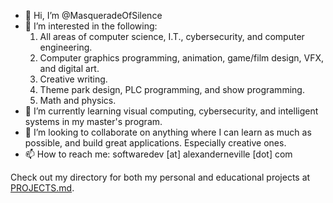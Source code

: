 - 👋 Hi, I’m @MasqueradeOfSilence
- 👀 I’m interested in the following: 
  1. All areas of computer science, I.T., cybersecurity, and computer engineering.  
  2. Computer graphics programming, animation, game/film design, VFX, and digital art. 
  3. Creative writing. 
  4. Theme park design, PLC programming, and show programming. 
  5. Math and physics. 
- 🌱 I’m currently learning visual computing, cybersecurity, and intelligent systems in my master's program. 
- 💞️ I’m looking to collaborate on anything where I can learn as much as possible, and build great applications. Especially creative ones. 
- 📫 How to reach me: softwaredev [at] alexanderneville [dot] com

Check out my directory for both my personal and educational projects at [PROJECTS.md](PROJECTS.md). 

<!---
MasqueradeOfSilence/MasqueradeOfSilence is a ✨ special ✨ repository because its `README.md` (this file) appears on your GitHub profile.
You can click the Preview link to take a look at your changes.
--->
